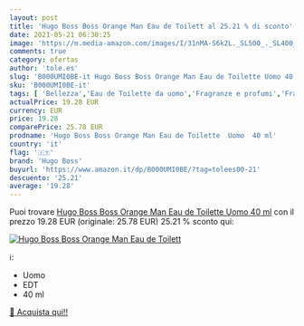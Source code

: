 ```yaml
---
layout: post
title: 'Hugo Boss Boss Orange Man Eau de Toilett al 25.21 % di sconto'
date: 2021-05-21 06:30:25
image: 'https://m.media-amazon.com/images/I/31nMA-S6k2L._SL500_._SL400_.jpg'
comments: true
category: ofertas
author: 'tole.es'
slug: 'B000UMI0BE-it Hugo Boss Boss Orange Man Eau de Toilette Uomo 40 ml'
sku: 'B000UMI0BE-it'
tags: [ 'Bellezza','Eau de Toilette da uomo','Fragranze e profumi','Fragranze e profumi da uomo','hugo boss', ]
actualPrice: 19.28 EUR
currency: EUR
price: 19.28
comparePrice: 25.78 EUR
prodname: 'Hugo Boss Boss Orange Man Eau de Toilette  Uomo  40 ml'
country: 'it'
flag: '🇮🇹'
brand: 'Hugo Boss'
buyurl: 'https://www.amazon.it/dp/B000UMI0BE/?tag=tolees00-21'
descuento: '25.21'
average: '19.28'
---
```


Puoi trovare [Hugo Boss Boss Orange Man Eau de Toilette  Uomo  40 ml](https://www.amazon.it/dp/B000UMI0BE/?tag=tolees00-21) con il prezzo 19.28 EUR (originale: 25.78 EUR) 25.21 % sconto qui:

[![Hugo Boss Boss Orange Man Eau de Toilett](https://m.media-amazon.com/images/I/31nMA-S6k2L._SL500_._SL400_.jpg)](https://www.amazon.it/dp/B000UMI0BE/?tag=tolees00-21)

ℹ️:

- Uomo
- EDT
- 40 ml

[🛒 Acquista qui!!](https://www.amazon.it/dp/B000UMI0BE/?tag=tolees00-21)
